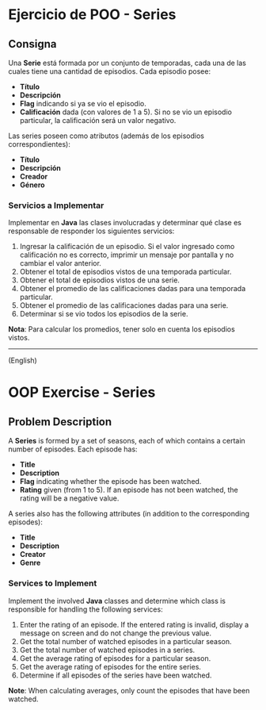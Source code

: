 # Ejercicio de POO - Series

## Consigna

Una **Serie** está formada por un conjunto de temporadas, cada una de las cuales tiene una cantidad de episodios. Cada episodio posee:

- **Título**
- **Descripción**
- **Flag** indicando si ya se vio el episodio.
- **Calificación** dada (con valores de 1 a 5). Si no se vio un episodio particular, la calificación será un valor negativo.

Las series poseen como atributos (además de los episodios correspondientes):

- **Título**
- **Descripción**
- **Creador**
- **Género**

### Servicios a Implementar

Implementar en **Java** las clases involucradas y determinar qué clase es responsable de responder los siguientes servicios:

1. Ingresar la calificación de un episodio. Si el valor ingresado como calificación no es correcto, imprimir un mensaje por pantalla y no cambiar el valor anterior.
2. Obtener el total de episodios vistos de una temporada particular.
3. Obtener el total de episodios vistos de una serie.
4. Obtener el promedio de las calificaciones dadas para una temporada particular.
5. Obtener el promedio de las calificaciones dadas para una serie.
6. Determinar si se vio todos los episodios de la serie.

**Nota**: Para calcular los promedios, tener solo en cuenta los episodios vistos.

------------------------------------------------------------------------------------------------------------------------------------------------
(English)
# OOP Exercise - Series

## Problem Description

A **Series** is formed by a set of seasons, each of which contains a certain number of episodes. Each episode has:

- **Title**
- **Description**
- **Flag** indicating whether the episode has been watched.
- **Rating** given (from 1 to 5). If an episode has not been watched, the rating will be a negative value.

A series also has the following attributes (in addition to the corresponding episodes):

- **Title**
- **Description**
- **Creator**
- **Genre**

### Services to Implement

Implement the involved **Java** classes and determine which class is responsible for handling the following services:

1. Enter the rating of an episode. If the entered rating is invalid, display a message on screen and do not change the previous value.
2. Get the total number of watched episodes in a particular season.
3. Get the total number of watched episodes in a series.
4. Get the average rating of episodes for a particular season.
5. Get the average rating of episodes for the entire series.
6. Determine if all episodes of the series have been watched.

**Note**: When calculating averages, only count the episodes that have been watched.




